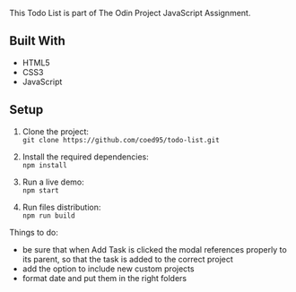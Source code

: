 This Todo List is part of The Odin Project JavaScript Assignment.

## Built With 

- HTML5
- CSS3
- JavaScript


## Setup

1. Clone the project:  
`git clone https://github.com/coed95/todo-list.git`

2. Install the required dependencies:  
`npm install`

3. Run a live demo:  
`npm start`

4. Run files distribution:  
`npm run build`

Things to do:

- be sure that when Add Task is clicked the modal references properly to its parent, so that the task is added to the correct project
- add the option to include new custom projects
- format date and put them in the right folders